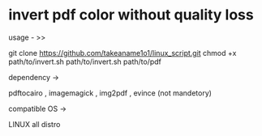 # invert pdf color without quality loss

usage  - >> 

git clone https://github.com/takeaname1o1/linux_script.git
chmod +x path/to/invert.sh
path/to/invert.sh  path/to/pdf  


dependency ->

pdftocairo ,  imagemagick , img2pdf , evince (not mandetory)


compatible OS -> 

LINUX all distro 

